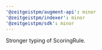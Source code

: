 ```yaml
---
'@zeitgeistpm/augment-api': minor
'@zeitgeistpm/indexer': minor
'@zeitgeistpm/sdk': minor
---
```


Stronger typing of ScoringRule.
